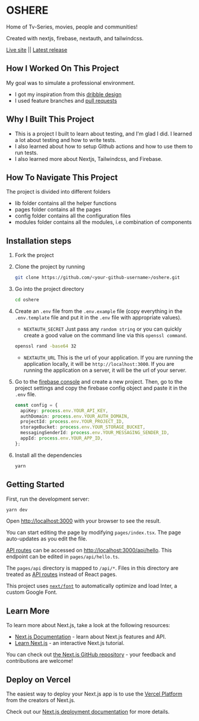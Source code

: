 # OSHERE

Home of Tv-Series, movies, people and communities!

Created with nextjs, firebase, nextauth, and tailwindcss.

[Live site](https://oshere.blessingolaleye.xyz/) || [Latest release](https://oshere-git-staging-olaleye-blessing.vercel.app/)

## How I Worked On This Project

My goal was to simulate a professional environment.

- I got my inspiration from this [dribble design](https://dribbble.com/shots/15558638-Movie-Dashboard-Design-Dark-Mode)
- I used feature branches and [pull requests](https://github.com/Olaleye-Blessing/oshere/pulls?q=is%3Apr+is%3Aclosed)

## Why I Built This Project

- This is a project I built to learn about testing, and I'm glad I did. I learned a lot about testing and how to write tests.
- I also learned about how to setup Github actions and how to use them to run tests.
- I also learned more about Nextjs, Tailwindcss, and Firebase.

## How To Navigate This Project

The project is divided into different folders

- lib folder contains all the helper functions
- pages folder contains all the pages
- config folder contains all the configuration files
- modules folder contains all the modules, i.e combination of components

<!-- ### Short application

![Gif showing muvus little application](https://raw.githubusercontent.com/Olaleye-Blessing/muvus/master/assests/gif/muvus.gif) -->

## Installation steps

1. Fork the project

2. Clone the project by running
   ```sh
   git clone https://github.com/<your-github-username>/oshere.git
   ```
3. Go into the project directory
   ```sh
   cd oshere
   ```
4. Create an `.env` file from the `.env.example` file (copy everything in the `.env.template` file and put it in the `.env` file with appropriate values).

   - `NEXTAUTH_SECRET` Just pass any `random string` or you can quickly create a good value on the command line via this `openssl command`.

   ```sh
   openssl rand -base64 32
   ```

   - `NEXTAUTH_URL` This is the url of your application. If you are running the application locally, it will be `http://localhost:3000`. If you are running the application on a server, it will be the url of your server.

5. Go to the [firebase console](https://console.firebase.google.com/) and create a new project. Then, go to the project settings and copy the firebase config object and paste it in the `.env` file.

   ```ts
   const config = {
     apiKey: process.env.YOUR_API_KEY,
     authDomain: process.env.YOUR_AUTH_DOMAIN,
     projectId: process.env.YOUR_PROJECT_ID,
     storageBucket: process.env.YOUR_STORAGE_BUCKET,
     messagingSenderId: process.env.YOUR_MESSAGING_SENDER_ID,
     appId: process.env.YOUR_APP_ID,
   };
   ```

6. Install all the dependencies
   ```sh
   yarn
   ```

## Getting Started

First, run the development server:

```bash
yarn dev
```

Open [http://localhost:3000](http://localhost:3000) with your browser to see the result.

You can start editing the page by modifying `pages/index.tsx`. The page auto-updates as you edit the file.

[API routes](https://nextjs.org/docs/api-routes/introduction) can be accessed on [http://localhost:3000/api/hello](http://localhost:3000/api/hello). This endpoint can be edited in `pages/api/hello.ts`.

The `pages/api` directory is mapped to `/api/*`. Files in this directory are treated as [API routes](https://nextjs.org/docs/api-routes/introduction) instead of React pages.

This project uses [`next/font`](https://nextjs.org/docs/basic-features/font-optimization) to automatically optimize and load Inter, a custom Google Font.

## Learn More

To learn more about Next.js, take a look at the following resources:

- [Next.js Documentation](https://nextjs.org/docs) - learn about Next.js features and API.
- [Learn Next.js](https://nextjs.org/learn) - an interactive Next.js tutorial.

You can check out [the Next.js GitHub repository](https://github.com/vercel/next.js/) - your feedback and contributions are welcome!

## Deploy on Vercel

The easiest way to deploy your Next.js app is to use the [Vercel Platform](https://vercel.com/new?utm_medium=default-template&filter=next.js&utm_source=create-next-app&utm_campaign=create-next-app-readme) from the creators of Next.js.

Check out our [Next.js deployment documentation](https://nextjs.org/docs/deployment) for more details.
